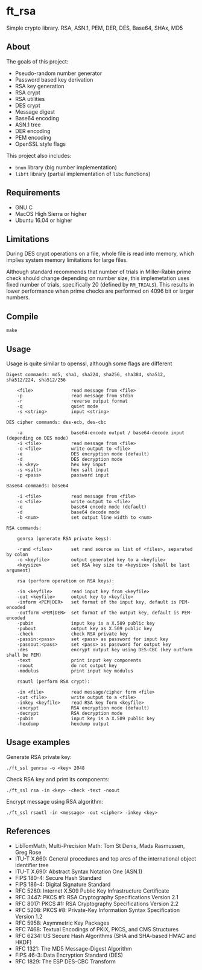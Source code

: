 # ft_rsa
Simple crypto library. RSA, ASN.1, PEM, DER, DES, Base64, SHAx, MD5

## About
The goals of this project:
* Pseudo-random number generator
* Password based key derivation
* RSA key generation
* RSA crypt
* RSA utilities
* DES crypt
* Message digest
* Base64 encoding
* ASN.1 tree
* DER encoding
* PEM encoding
* OpenSSL style flags

This project also includes:
* ```bnum``` library (big number implementation)
* ```libft``` library (partial implementation of ```libc``` functions)

## Requirements
* GNU C
* MacOS High Sierra or higher
* Ubuntu 16.04 or higher

## Limitations
During DES crypt operations on a file, whole file is read into memory,
which implies system memory limitations for large files.

Although standard recommends that number of trials in Miller-Rabin prime check should change depending
on number size, this implemetation uses fixed number of trials, specifically 20 (defined by ```RM_TRIALS```).
This results in lower performance when prime checks are performed on 4096 bit or larger numbers.

## Compile
```make```

## Usage
Usage is quite similar to openssl, although some flags are different

```
Digest commands: md5, sha1, sha224, sha256, sha384, sha512, sha512/224, sha512/256

    <file>              read message from <file>
    -p                  read message from stdin
    -r                  reverse output format
    -q                  quiet mode
    -s <string>         input <string>

DES cipher commands: des-ecb, des-cbc

    -a                  base64-encode output / base64-decode input (depending on DES mode)
    -i <file>           read message from <file>
    -o <file>           write output to <file>
    -e                  DES encryption mode (default)
    -d                  DES decryption mode
    -k <key>            hex key input
    -s <salt>           hex salt input
    -p <pass>           password input

Base64 commands: base64

    -i <file>           read message from <file>
    -o <file>           write output to <file>
    -e                  base64 encode mode (default)
    -d                  base64 decode mode
    -b <num>            set output line width to <num>

RSA commands:

    genrsa (generate RSA private keys):

    -rand <files>       set rand source as list of <files>, separated by colon
    -o <keyfile>        output generated key to a <keyfile>
    <keysize>           set RSA key size to <keysize> (shall be last argument)

    rsa (perform operation on RSA keys):

    -in <keyfile>       read input key from <keyfile>
    -out <keyfile>      output key to <keyfile>
    -inform <PEM|DER>   set format of the input key, default is PEM-encoded
    -outform <PEM|DER>  set format of the output key, default is PEM-encoded
    -pubin              input key is a X.509 public key
    -pubout             output key as X.509 public key
    -check              check RSA private key
    -passin:<pass>      set <pass> as password for input key
    -passout:<pass>     set <pass> as password for output key
    -des                encrypt output key using DES-CBC (key outform shall be PEM)
    -text               print input key components
    -noout              do not output key
    -modulus            print input key modulus

    rsautl (perform RSA crypt):

    -in <file>          read message/cipher form <file>
    -out <file>         write output to a <file>
    -inkey <keyfile>    read RSA key form <keyfile>
    -encrypt            RSA encryption mode (default)
    -decrypt            RSA decryption mode
    -pubin              input key is a X.509 public key
    -hexdump            hexdump output
```
## Usage examples
Generate RSA private key:
```
./ft_ssl genrsa -o <key> 2048
```
Check RSA key and print its components:
```
./ft_ssl rsa -in <key> -check -text -noout
```
Encrypt message using RSA algorithm:
```
./ft_ssl rsautl -in <message> -out <cipher> -inkey <key>
```
## References
* LibTomMath, Multi-Precision Math: Tom St Denis, Mads Rasmussen, Greg Rose
* ITU-T X.660: General procedures and top arcs of the international object identifier tree
* ITU-T X.690: Abstract Syntax Notation One (ASN.1)
* FIPS 180-4: Secure Hash Standard
* FIPS 186-4: Digital Signature Standard
* RFC 5280: Internet X.509 Public Key Infrastructure Certificate
* RFC 3447: PKCS #1: RSA Cryptography Specifications Version 2.1
* RFC 8017: PKCS #1: RSA Cryptography Specifications Version 2.2
* RFC 5208: PKCS #8: Private-Key Information Syntax Specification Version 1.2
* RFC 5958: Asymmetric Key Packages
* RFC 7468: Textual Encodings of PKIX, PKCS, and CMS Structures
* RFC 6234: US Secure Hash Algorithms (SHA and SHA-based HMAC and HKDF)
* RFC 1321: The MD5 Message-Digest Algorithm
* FIPS 46-3: Data Encryption Standard (DES)
* RFC 1829: The ESP DES-CBC Transform
